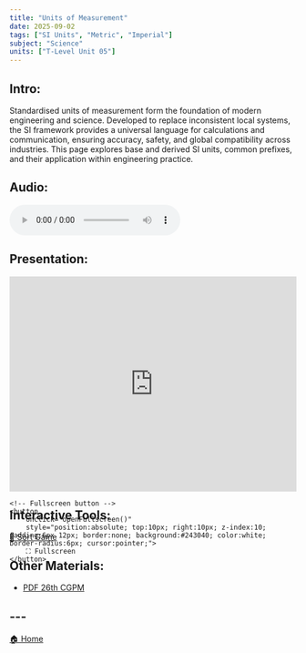```yaml
---
title: "Units of Measurement"
date: 2025-09-02
tags: ["SI Units", "Metric", "Imperial"]
subject: "Science"
units: ["T-Level Unit 05"]
---
```


## Intro:

Standardised units of measurement form the foundation of modern engineering and science. Developed to replace inconsistent local systems, the SI framework provides a universal language for calculations and communication, ensuring accuracy, safety, and global compatibility across industries. This page explores base and derived SI units, common prefixes, and their application within engineering practice.

## Audio:

<audio controls>
    <source src="https://EngineeringShare.github.io/engineering-hub/audio/Units of Measurement.mp3" type="audio/mpeg">
    Your browser does not support the audio element.
</audio>

## Presentation:

<div id="pdf-container" style="position: relative; width: 100%; height: 0; padding-top: 75%;">
    <iframe 
        id="pdf-frame"
        src="https://EngineeringShare.github.io/engineering-hub/presentations/SI Units.pdf"
        style="position: absolute; top: 0; left: 0; width: 100%; height: 100%; border: none;" 
        allowfullscreen
        webkitallowfullscreen
        mozallowfullscreen>
    </iframe>

    <!-- Fullscreen button -->
    <button 
        onclick="openFullscreen()" 
        style="position:absolute; top:10px; right:10px; z-index:10; padding:6px 12px; border:none; background:#243040; color:white; border-radius:6px; cursor:pointer;">
        ⛶ Fullscreen
    </button>
</div>

<script>
    function openFullscreen() {
        const elem = document.getElementById("pdf-frame");
        if (elem.requestFullscreen) {
            elem.requestFullscreen();
        } else if (elem.webkitRequestFullscreen) { // Safari
            elem.webkitRequestFullscreen();
        } else if (elem.msRequestFullscreen) { // IE11
            elem.msRequestFullscreen();
        }
    }
</script>

## Interactive Tools:

<a href="https://engineeringshare.github.io/engineering-hub/interactive/Units%20of%20Measurement%20Sort.html">🧩 Sort Game</a>

## Other Materials:

* [PDF 26th CGPM](https://www.google.com/url?sa=i&url=https%3A%2F%2Freport.ndc.gov.tw%2FReportFront%2FPageSystem%2FreportFileDownload%2FC10702021%2F006&psig=AOvVaw2ZoN5QR6Uk7ORXwPdnrLQ5&ust=1756900711069000&source=images&cd=vfe&opi=89978449&ved=0CBkQjhxqFwoTCPCl4KiDuo8DFQAAAAAdAAAAABAE)

## ---

<a href="https://engineeringshare.github.io/engineering-hub">🏠 Home</a>
